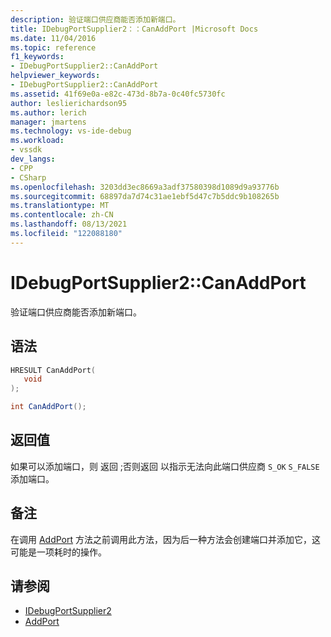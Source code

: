 ```yaml
---
description: 验证端口供应商能否添加新端口。
title: IDebugPortSupplier2：：CanAddPort |Microsoft Docs
ms.date: 11/04/2016
ms.topic: reference
f1_keywords:
- IDebugPortSupplier2::CanAddPort
helpviewer_keywords:
- IDebugPortSupplier2::CanAddPort
ms.assetid: 41f69e0a-e82c-473d-8b7a-0c40fc5730fc
author: leslierichardson95
ms.author: lerich
manager: jmartens
ms.technology: vs-ide-debug
ms.workload:
- vssdk
dev_langs:
- CPP
- CSharp
ms.openlocfilehash: 3203dd3ec8669a3adf37580398d1089d9a93776b
ms.sourcegitcommit: 68897da7d74c31ae1ebf5d47c7b5ddc9b108265b
ms.translationtype: MT
ms.contentlocale: zh-CN
ms.lasthandoff: 08/13/2021
ms.locfileid: "122088180"
---
```

# <a name="idebugportsupplier2canaddport"></a>IDebugPortSupplier2::CanAddPort
验证端口供应商能否添加新端口。

## <a name="syntax"></a>语法

```cpp
HRESULT CanAddPort( 
   void 
);
```

```csharp
int CanAddPort();
```

## <a name="return-value"></a>返回值
 如果可以添加端口，则 返回 ;否则返回 以指示无法向此端口供应商 `S_OK` `S_FALSE` 添加端口。

## <a name="remarks"></a>备注
 在调用 [AddPort](../../../extensibility/debugger/reference/idebugportsupplier2-addport.md) 方法之前调用此方法，因为后一种方法会创建端口并添加它，这可能是一项耗时的操作。

## <a name="see-also"></a>请参阅
- [IDebugPortSupplier2](../../../extensibility/debugger/reference/idebugportsupplier2.md)
- [AddPort](../../../extensibility/debugger/reference/idebugportsupplier2-addport.md)
